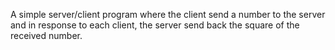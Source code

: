 A simple server/client program where the client send a number to the server and in response to each client, the server send back the square of the received number.
